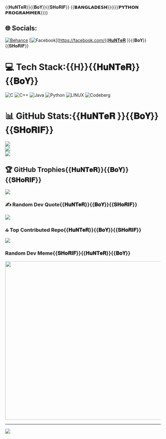 {{𝐇𝐮𝐍𝐓𝐞𝐑}}{{𝐁𝐨𝐘}}{{𝐒𝐇𝐨𝐑𝐈𝐅}}
{{𝗕𝗔𝗡𝗚𝗟𝗔𝗗𝗘𝗦𝗛}}{{{{𝗣𝗬𝗧𝗛𝗢𝗡 𝗣𝗥𝗢𝗚𝗥𝗔𝗠𝗠𝗘𝗥}}}}

## 🌐 Socials:
[![Behance](https://img.shields.io/badge/Behance-1769ff?logo=behance&logoColor=white)](https://behance.net/Max-fro-man) [![Facebook](https://img.shields.io/badge/Facebook-%231877F2.svg?logo=Facebook&logoColor=white)](https://facebook.com/{{𝐇𝐮𝐍𝐓𝐞𝐑 }}{{𝐁𝐨𝐘}}{{𝐒𝐇𝐨𝐑𝐈𝐅}}

# 💻 Tech Stack:{{H}}{{𝐇𝐮𝐍𝐓𝐞𝐑}}{{𝐁𝐨𝐘}}
![C](https://img.shields.io/badge/c-%2300599C.svg?style=for-the-badge&logo=c&logoColor=white) ![C++](https://img.shields.io/badge/c++-%2300599C.svg?style=for-the-badge&logo=c%2B%2B&logoColor=white) ![Java](https://img.shields.io/badge/java-%23ED8B00.svg?style=for-the-badge&logo=java&logoColor=white) ![Python](https://img.shields.io/badge/python-3670A0?style=for-the-badge&logo=python&logoColor=ffdd54) ![LINUX](https://img.shields.io/badge/Linux-FCC624?style=for-the-badge&logo=linux&logoColor=black) ![Codeberg](https://img.shields.io/badge/Codeberg-2185D0?style=for-the-badge&logo=Codeberg&logoColor=white)
# 📊 GitHub Stats:{{𝐇𝐮𝐍𝐓𝐞𝐑 }}{{𝐁𝐨𝐘}}{{𝐒𝐇𝐨𝐑𝐈𝐅}}
![](https://github-readme-stats.vercel.app/api?username=Max-fro-man&theme=dark&hide_border=false&include_all_commits=true&count_private=true)<br/>
![](https://github-readme-streak-stats.herokuapp.com/?user=Max-fro-man&theme=dark&hide_border=false)<br/>
![](https://github-readme-stats.vercel.app/api/top-langs/?username=Max-fro-man&theme=dark&hide_border=false&include_all_commits=true&count_private=true&layout=compact)

## 🏆 GitHub Trophies{{𝐇𝐮𝐍𝐓𝐞𝐑}}{{𝐁𝐨𝐘}}{{𝐒𝐇𝐨𝐑𝐈𝐅}}
![](https://github-profile-trophy.vercel.app/?username=Max-fro-man&theme=radical&no-frame=false&no-bg=false&margin-w=4)

### ✍️ Random Dev Quote{{𝐇𝐮𝐍𝐓𝐞𝐑}}{{𝐁𝐨𝐘}}{{𝐒𝐇𝐨𝐑𝐈𝐅}}
![](https://quotes-github-readme.vercel.app/api?type=horizontal&theme=radical)

### 🔝 Top Contributed Repo{{𝐇𝐮𝐍𝐓𝐞𝐑}}{{𝐁𝐨𝐘}}{{𝐒𝐇𝐨𝐑𝐈𝐅}}
![](https://github-contributor-stats.{{𝐒𝐇𝐨𝐑𝐈𝐅}}vercel.app/api?username=Max-fro-man&limit=5&theme=dark&combine_all_yearly_contributions=true)

###  Random Dev Meme{{𝐒𝐇𝐨𝐑𝐈𝐅}}{{𝐇𝐮𝐍𝐓𝐞𝐑}}{{𝐁𝐨𝐘}}
<img src="https://rm.up.railway.app/" width="512px"/>

---
[![](https://visitcount.itsvg.in/api?id=Max-fro-man&icon=0&color=0)](https://visitcount.itsvg.in)

<!-- Proudly created with GPRM ( https://gprm.itsvg.in ) -->
